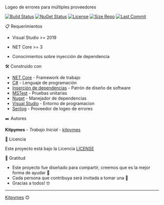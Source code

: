 ﻿Logeo de errores para múltiples proveedores

[![Build Status](https://github.com/actions/setup-dotnet/workflows/Main%20workflow/badge.svg)](https://github.com/kitpymes/netcore-logger/actions)
[![NuGet Status](https://img.shields.io/nuget/v/Kitpymes.Core.Logger)](https://www.nuget.org/packages/Kitpymes.Core.Logger/)
[![License](https://img.shields.io/github/license/kitpymes/netcore-logger)](https://github.com/kitpymes/netcore-logger/blob/master/docs/LICENSE.md)
[![Size Repo](https://img.shields.io/github/repo-size/kitpymes/netcore-logger)](https://github.com/kitpymes/netcore-logger/)
[![Last Commit](https://img.shields.io/github/last-commit/kitpymes/netcore-logger)](https://github.com/kitpymes/netcore-logger/)

📋 Requerimientos 

* Visual Studio >= 2019

* NET Core >= 3

* Conocimientos sobre inyección de dependencia

🛠️ Construido con 

* [NET Core](https://dotnet.microsoft.com/download) - Framework de trabajo
* [C#](https://docs.microsoft.com/es-es/dotnet/csharp/) - Lenguaje de programación
* [Inserción de dependencias](https://docs.microsoft.com/es-es/aspnet/core/fundamentals/dependency-injection?view=aspnetcore-3.0) - Patrón de diseño de software
* [MSTest](https://docs.microsoft.com/es-es/dotnet/core/testing/unit-testing-with-mstest) - Pruebas unitarias
* [Nuget](https://www.nuget.org/) - Manejador de dependencias
* [Visual Studio](https://visualstudio.microsoft.com/) - Entorno de programacion
* [Serilog](https://serilog.net/) - Proveedor de logeo de errores


✒️ Autores 

**Kitpymes** - *Trabajo Inicial* - [kitpymes](https://github.com/kitpymes)


📄 Licencia 

Este proyecto está bajo la Licencia [LICENSE](LICENSE.txt)


🎁 Gratitud 

* Este proyecto fue diseñado para compartir, creemos que es la mejor forma de ayudar 📢
* Cada persona que contribuya será invitada a tomar una 🍺 
* Gracias a todos! 🤓

---
[Kitpymes](https://github.com/kitpymes) 😊